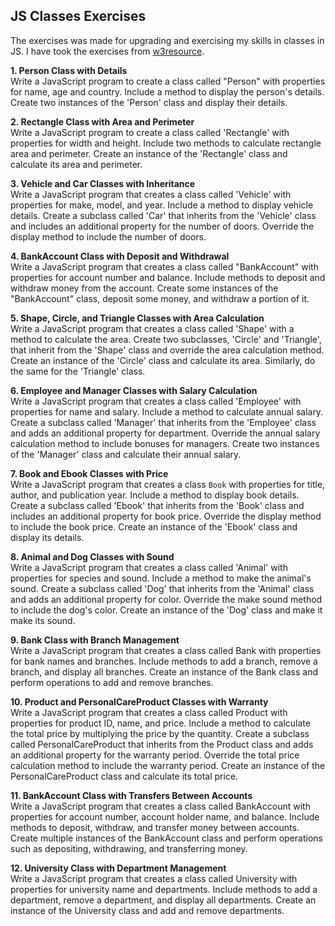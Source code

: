 ## JS Classes Exercises

The exercises was made for upgrading and exercising my skills in classes in JS. I have took the exercises from 
[w3resource](https://www.w3resource.com/javascript-exercises/oop/index.php).

**1. Person Class with Details**  
Write a JavaScript program to create a class called "Person" with properties for name, age and country. Include a method to display the person's details. Create two instances of the 'Person' class and display their details.

**2. Rectangle Class with Area and Perimeter**  
Write a JavaScript program to create a class called 'Rectangle' with properties for width and height. Include two methods to calculate rectangle area and perimeter. Create an instance of the 'Rectangle' class and calculate its area and perimeter.

**3. Vehicle and Car Classes with Inheritance**  
Write a JavaScript program that creates a class called 'Vehicle' with properties for make, model, and year. Include a method to display vehicle details. Create a subclass called 'Car' that inherits from the 'Vehicle' class and includes an additional property for the number of doors. Override the display method to include the number of doors.

**4. BankAccount Class with Deposit and Withdrawal**  
Write a JavaScript program that creates a class called "BankAccount" with properties for account number and balance. Include methods to deposit and withdraw money from the account. Create some instances of the "BankAccount" class, deposit some money, and withdraw a portion of it.

**5. Shape, Circle, and Triangle Classes with Area Calculation**  
Write a JavaScript program that creates a class called 'Shape' with a method to calculate the area. Create two subclasses, 'Circle' and 'Triangle', that inherit from the 'Shape' class and override the area calculation method. Create an instance of the 'Circle' class and calculate its area. Similarly, do the same for the 'Triangle' class.

**6. Employee and Manager Classes with Salary Calculation**  
Write a JavaScript program that creates a class called 'Employee' with properties for name and salary. Include a method to calculate annual salary. Create a subclass called 'Manager' that inherits from the 'Employee' class and adds an additional property for department. Override the annual salary calculation method to include bonuses for managers. Create two instances of the 'Manager' class and calculate their annual salary.

**7. Book and Ebook Classes with Price**  
Write a JavaScript program that creates a class `Book` with properties for title, author, and publication year. Include a method to display book details. Create a subclass called 'Ebook' that inherits from the 'Book' class and includes an additional property for book price. Override the display method to include the book price. Create an instance of the 'Ebook' class and display its details.

**8. Animal and Dog Classes with Sound**  
Write a JavaScript program that creates a class called 'Animal' with properties for species and sound. Include a method to make the animal's sound. Create a subclass called 'Dog' that inherits from the 'Animal' class and adds an additional property for color. Override the make sound method to include the dog's color. Create an instance of the 'Dog' class and make it make its sound.

**9. Bank Class with Branch Management**  
Write a JavaScript program that creates a class called Bank with properties for bank names and branches. Include methods to add a branch, remove a branch, and display all branches. Create an instance of the Bank class and perform operations to add and remove branches.

**10. Product and PersonalCareProduct Classes with Warranty**  
Write a JavaScript program that creates a class called Product with properties for product ID, name, and price. Include a method to calculate the total price by multiplying the price by the quantity. Create a subclass called PersonalCareProduct that inherits from the Product class and adds an additional property for the warranty period. Override the total price calculation method to include the warranty period. Create an instance of the PersonalCareProduct class and calculate its total price.

**11. BankAccount Class with Transfers Between Accounts**  
Write a JavaScript program that creates a class called BankAccount with properties for account number, account holder name, and balance. Include methods to deposit, withdraw, and transfer money between accounts. Create multiple instances of the BankAccount class and perform operations such as depositing, withdrawing, and transferring money.

**12. University Class with Department Management**  
Write a JavaScript program that creates a class called University with properties for university name and departments. Include methods to add a department, remove a department, and display all departments. Create an instance of the University class and add and remove departments.
